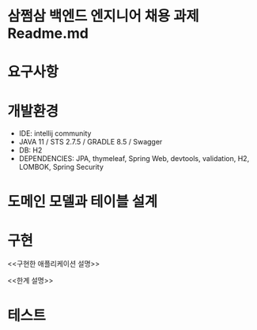 # 삼쩜삼 백엔드 엔지니어 채용 과제 Readme.md


# 요구사항
    
# 개발환경 
  -  IDE: intellij community
  -  JAVA 11 / STS 2.7.5 / GRADLE 8.5 / Swagger
  -  DB: H2 
  -  DEPENDENCIES: JPA, thymeleaf, Spring Web, devtools, validation, H2, LOMBOK, Spring Security

# 도메인 모델과 테이블 설계
  

# 구현
  <<구현한 애플리케이션 설명>>
  
  <<한계 설명>>
  
# 테스트
